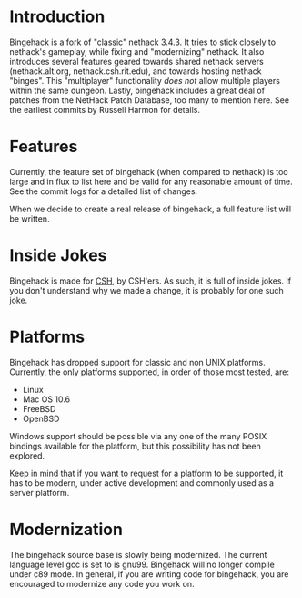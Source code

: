 # Introduction
Bingehack is a fork of "classic" nethack 3.4.3. It tries to stick closely to
nethack's gameplay, while fixing and "modernizing" nethack. It also introduces
several features geared towards shared nethack servers (nethack.alt.org,
nethack.csh.rit.edu), and towards hosting nethack "binges". This "multiplayer"
functionality _does not_ allow multiple players within the same dungeon. Lastly,
bingehack includes a great deal of patches from the NetHack Patch Database, too
many to mention here. See the earliest commits by Russell Harmon for details.

# Features
Currently, the feature set of bingehack (when compared to nethack) is too large
and in flux to list here and be valid for any reasonable amount of time. See the
commit logs for a detailed list of changes.

When we decide to create a real release of bingehack, a full feature list will
be written.

# Inside Jokes
Bingehack is made for [CSH](http://csh.rit.edu/), by CSH'ers. As such, it is
full of inside jokes. If you don't understand why we made a change, it is
probably for one such joke.

# Platforms
Bingehack has dropped support for classic and non UNIX platforms. Currently,
the only platforms supported, in order of those most tested, are:

- Linux
- Mac OS 10.6
- FreeBSD
- OpenBSD

Windows support should be possible via any one of the many POSIX bindings
available for the platform, but this possibility has not been explored.

Keep in mind that if you want to request for a platform to be supported, it has
to be modern, under active development and commonly used as a server platform.

# Modernization
The bingehack source base is slowly being modernized. The current language level
gcc is set to is gnu99. Bingehack will no longer compile under c89 mode. In
general, if you are writing code for bingehack, you are encouraged to
modernize any code you work on.

<!-- vim: set tw=80: -->
